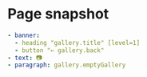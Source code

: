 # Page snapshot

```yaml
- banner:
  - heading "gallery.title" [level=1]
  - button "← gallery.back"
- text: 📷
- paragraph: gallery.emptyGallery
```